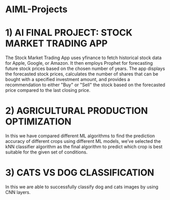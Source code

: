 # AIML-Projects
# 1) AI FINAL PROJECT: STOCK MARKET TRADING APP
The Stock Market Trading App uses yfinance to fetch historical stock data for Apple, Google, or Amazon. It then employs Prophet for forecasting future stock prices based on the chosen number of years. The app displays the forecasted stock prices, calculates the number of shares that can be bought with a specified investment amount, and provides a recommendation to either "Buy" or "Sell" the stock based on the forecasted price compared to the last closing price.
# 2) AGRICULTURAL PRODUCTION OPTIMIZATION
In this we have compared different ML algorithms to find the prediction accuracy of different crops using different ML models, we’ve selected the kNN classifier algorithm as the final algorithm to predict which crop is best suitable for the given set of conditions.
# 3) CATS VS DOG CLASSIFICATION 
In this we are able to successfully classify dog and cats images by using CNN layers.
